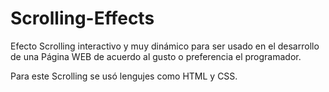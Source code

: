 # Scrolling-Effects
Efecto Scrolling interactivo y muy dinámico para ser usado en el desarrollo de una Página WEB de acuerdo al gusto
o preferencia el programador.

Para este Scrolling se usó lengujes como HTML y CSS.
